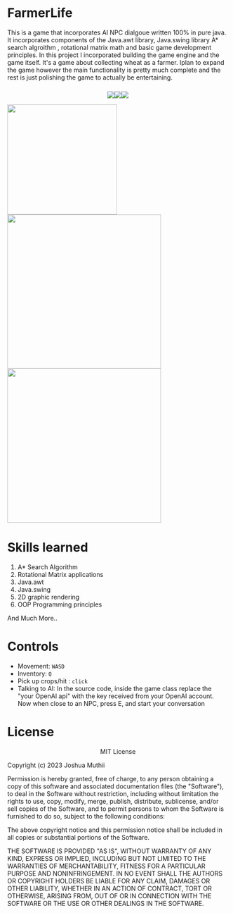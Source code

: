 # FarmerLife
This is a game that incorporates AI NPC dialgoue written 100% in pure java.
It incorporates components of the Java.awt library, Java.swing library A\* search algroithm , rotational matrix math and basic game development principles.
In this project I incorporated building the game engine and the game itself.
It's a game about collecting wheat as a farmer. Iplan to expand the game however the main functionality is pretty much complete and the rest is just polishing the game to actually be entertaining.
###



[<p align="center"><img src="https://img.shields.io/bitbucket/issues/Jkm036/FarmerLife?style=plastic"/><img src="https://img.shields.io/github/commit-activity/w/Jkm036/FarmerLife?style=plastic" align-left="center"/><img src="https://img.shields.io/github/license/Jkm036/FarmerLife"/></p>](https://github.com/Jkm036/FarmerLife)




<img src="https://github.com/Jkm036/FarmerLife/assets/93635097/a561603c-e0a5-4020-b935-8223de978650" width="250" />

<img src= "https://github.com/Jkm036/FarmerLife/assets/93635097/feb64fb9-de06-4e82-bf4e-f96dff368b47" width= "350"/>

<img src= "https://github.com/Jkm036/FarmerLife/assets/93635097/71bcd95f-e090-4698-a5ef-fccc4f4809c6" width = "350"/>



# Skills learned
1. A\* Search Algorithm
2. Rotational Matrix applications
3. Java.awt 
4. Java.swing
5. 2D graphic rendering 
6. OOP Programming principles

And Much More..
# Controls
* Movement: `WASD`
* Inventory: `Q`
* Pick up crops/hit : `click`
* Talking to AI:
In the source code, inside the game class replace the "your OpenAI api" with the key received from your OpenAI account. Now when close to an NPC, press E, and start your conversation

# License
<p align="center">
MIT License

Copyright (c) 2023 Joshua Muthii

Permission is hereby granted, free of charge, to any person obtaining a copy
of this software and associated documentation files (the "Software"), to deal
in the Software without restriction, including without limitation the rights
to use, copy, modify, merge, publish, distribute, sublicense, and/or sell
copies of the Software, and to permit persons to whom the Software is
furnished to do so, subject to the following conditions:

The above copyright notice and this permission notice shall be included in all
copies or substantial portions of the Software.

THE SOFTWARE IS PROVIDED "AS IS", WITHOUT WARRANTY OF ANY KIND, EXPRESS OR
IMPLIED, INCLUDING BUT NOT LIMITED TO THE WARRANTIES OF MERCHANTABILITY,
FITNESS FOR A PARTICULAR PURPOSE AND NONINFRINGEMENT. IN NO EVENT SHALL THE
AUTHORS OR COPYRIGHT HOLDERS BE LIABLE FOR ANY CLAIM, DAMAGES OR OTHER
LIABILITY, WHETHER IN AN ACTION OF CONTRACT, TORT OR OTHERWISE, ARISING FROM,
OUT OF OR IN CONNECTION WITH THE SOFTWARE OR THE USE OR OTHER DEALINGS IN THE
SOFTWARE.
</p>
